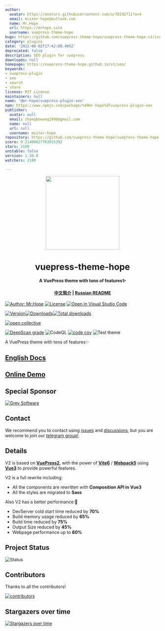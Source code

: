 ```yaml
---
author:
  avatar: https://avatars.githubusercontent.com/u/78192711?v=4
  email: mister-hope@outlook.com
  name: Mr.Hope
  url: https://mrhope.site
  username: vuepress-theme-hope
bugs: https://github.com/vuepress-theme-hope/vuepress-theme-hope-v1/issues
category: plugins
date: '2022-06-02T17:42:09.405Z'
deprecated: false
description: SEO plugin for vuepress
downloads: null
homepage: https://vuepress-theme-hope.github.io/v1/seo/
keywords:
- vuepress-plugin
- seo
- search
- share
license: MIT License
maintainers: null
name: '@mr-hope/vuepress-plugin-seo'
npm: https://www.npmjs.com/package/%40mr-hope%2Fvuepress-plugin-seo
publisher:
  avatar: null
  email: zhangbowang1998@gmail.com
  name: null
  url: null
  username: mister-hope
repository: https://github.com/vuepress-theme-hope/vuepress-theme-hope
score: 0.21400627763015392
stars: 2180
unstable: false
version: 1.30.0
watchers: 2180

---
```


<!-- markdownlint-disable -->
<p align="center">
  <img width="240" src="https://theme-hope-assets.vuejs.press/logo.svg" style="text-align: center;">
</p>
<h1 align="center">vuepress-theme-hope</h1>
<h4 align="center">A VuePress theme with tons of features✨</h4>

<h4 align="center">

[中文简介](README-zh.md) | [Russian README](https://github.com/vuepress-theme-hope/theme-ru-docs)

</h4>

[![Author: Mr.Hope](https://img.shields.io/badge/Author-Mr.Hope-blue.svg?style=for-the-badge)](https://mister-hope.com)
[![License](https://img.shields.io/npm/l/vuepress-theme-hope.svg?style=for-the-badge)](https://github.com/vuepress-theme-hope/vuepress-theme-hope/blob/main/LICENSE)
[![Open in Visual Studio Code](https://img.shields.io/badge/-open%20in%20vscode-blue?style=for-the-badge&logo=visualstudiocode)](https://open.vscode.dev/vuepress-theme-hope/vuepress-theme-hope)

<!-- markdownlint-restore -->

[![Version](https://img.shields.io/npm/v/vuepress-theme-hope.svg?style=flat-square&logo=npm)![Downloads](https://img.shields.io/npm/dm/vuepress-theme-hope.svg?style=flat-square&logo=npm)![Total downloads](https://img.shields.io/npm/dt/vuepress-theme-hope?style=flat-square&logo=npm)](https://www.npmjs.com/package/vuepress-theme-hope)

[![open collective](https://opencollective.com/vuepress-theme-hope/tiers/badge.svg)](https://opencollective.com/vuepress-theme-hope)

[![DeepScan grade](https://deepscan.io/api/teams/9792/projects/17544/branches/405512/badge/grade.svg)](https://deepscan.io/dashboard#view=project&tid=9792&pid=17544&bid=405512)
![CodeQL](https://github.com/vuepress-theme-hope/vuepress-theme-hope/actions/workflows/codeql-analysis.yml/badge.svg)
[![code cov](https://codecov.io/gh/vuepress-theme-hope/vuepress-theme-hope/branch/main/graph/badge.svg?token=TNYMbGlxQ9)](https://codecov.io/gh/vuepress-theme-hope/vuepress-theme-hope)
![Test theme](https://github.com/vuepress-theme-hope/vuepress-theme-hope/actions/workflows/main.yml/badge.svg)

A VuePress theme with tons of features✨

## [English Docs](https://theme-hope.vuejs.press/)

## [Online Demo](https://stackblitz.com/fork/vuepress-theme-hope)

## Special Sponsor

[![Grey Software](https://vuepress-theme-hope.github.io/grey-software.svg)](https://grey.software/)

## Contact

We recommend you to contact using [issues](https://github.com/vuepress-theme-hope/vuepress-theme-hope/issues) and [discussions](https://github.com/vuepress-theme-hope/vuepress-theme-hope/discussions), but you are welcome to join our [telegram group!](https://t.me/vuepressthemehope).

## Details

V2 is based on [**VuePress2**](https://vuejs.press), with the power of [**Vite6**](https://vite.dev) / [**Webpack5**](https://webpack.js.org) using [**Vue3**](https://vuejs.org) to provide powerful features.

V2 is a full rewrite including:

- All the components are rewritten with **Composition API in Vue3**
- All the styles are migrated to **Sass**

Also V2 has a better performance:🚀

- DevServer cold start time reduced by **70%**
- Build memory usage reduced by **65%**
- Build time reduced by **75%**
- Output Size reduced by **45%**
- Webpage performance up to **60%**

## Project Status

![Status](https://repobeats.axiom.co/api/embed/1164cd0962fe9e8ce7fd3785cb28c79adecf8a26.svg)

## Contributors

Thanks to all the contributors!

[![contributors](https://contrib.rocks/image?repo=vuepress-theme-hope/vuepress-theme-hope)](https://github.com/vuepress-theme-hope/vuepress-theme-hope/graphs/contributors)

## Stargazers over time

[![Stargazers over time](https://starchart.cc/vuepress-theme-hope/vuepress-theme-hope.svg)](https://starchart.cc/vuepress-theme-hope/vuepress-theme-hope)
